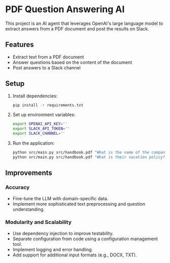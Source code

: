 # PDF Question Answering AI

This project is an AI agent that leverages OpenAI's large language model to extract answers from a PDF document and post the results on Slack.

## Features
- Extract text from a PDF document
- Answer questions based on the content of the document
- Post answers to a Slack channel

## Setup

1. Install dependencies:
    ```sh
    pip install -r requirements.txt
    ```

2. Set up environment variables:
    ```sh
    export OPENAI_API_KEY=''
    export SLACK_API_TOKEN=''
    export SLACK_CHANNEL=''
    ```

3. Run the application:
    ```sh
    python src/main.py src/handbook.pdf "What is the name of the company?" "Who is the CEO of the company?" 
    python src/main.py src/handbook.pdf "What is their vacation policy?" "What is the termination policy?"
    ```


## Improvements
### Accuracy
- Fine-tune the LLM with domain-specific data.
- Implement more sophisticated text preprocessing and question understanding.

### Modularity and Scalability
- Use dependency injection to improve testability.
- Separate configuration from code using a configuration management tool.
- Implement logging and error handling.
- Add support for additional input formats (e.g., DOCX, TXT).
